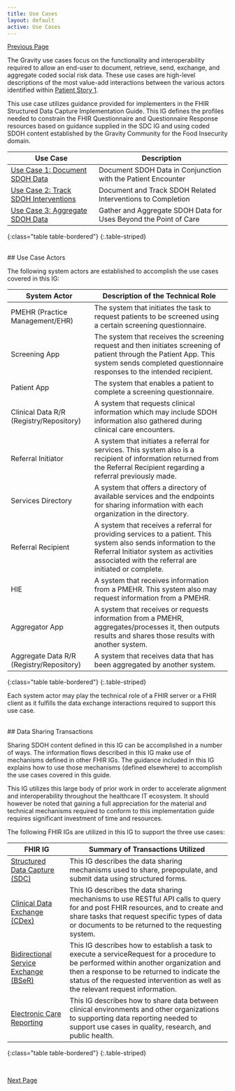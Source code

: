 ```yaml
---
title: Use Cases
layout: default
active: Use Cases
---
```


[Previous Page](Patient_Story_1.html)

The Gravity use cases focus on the functionality and interoperability required to allow an end-user to document, retrieve, send, exchange, and aggregate coded  social risk data.  These use cases are high-level descriptions of the most value-add interactions between the various actors identified within [Patient Story 1](Patient_Story_1.html). 
	
This use case utilizes guidance provided for implementers in the FHIR Structured Data Capture Implementation Guide. This IG defines the profiles needed to constrain the FHIR Questionnaire and Questionnaire Response resources based on guidance supplied in the SDC IG and using coded SDOH content established by the Gravity Community for the Food Insecurity domain. 


| Use Case                                                                                                                                                         | Description |
|------------------------------------------------------------------------------------------------------------------------------------------------------------------|-------------|
| [Use Case 1: Document SDOH Data](Use_Case_1.html)     |   Document SDOH Data in Conjunction with the Patient Encounter          |
| [Use Case 2: Track SDOH Interventions](Use_Case_2.html)       |  Document and Track SDOH Related Interventions to Completion        |
| [Use Case 3: Aggregate SDOH Data ](Use_Case_3.html) | Gather and Aggregate SDOH Data for Uses Beyond the Point of Care            |
{:class="table table-bordered"}
{:.table-striped}

<br>
##  Use Case Actors 

The following system actors are established to accomplish the use cases covered in this IG:


| System Actor                                                                                                                                                      | Description of the Technical Role|
|------------------------------------------------------------------------------------------------------------------------------------------------------------------|-------------|
| PMEHR (Practice Management/EHR)          | The system that initiates the task to request patients to be screened using a certain screening questionnaire.                                                                                                   |
| Screening App                            | The system that receives the screening request and then initiates screening of patient through the Patient App. This system sends completed questionnaire responses to the intended recipient.                   |
| Patient App                              | The system that enables a patient to complete a screening questionnaire.                                                                                                                                         |
| Clinical Data R/R (Registry/Repository)  | A system that requests clinical information which may include SDOH information also gathered during clinical care encounters.                                                                                    |
| Referral Initiator                       | A system that initiates a referral for services. This system also is a recipient of information returned from the Referral Recipient regarding a referral previously made.                                       |
| Services Directory                       | A system that offers a directory of available services and the endpoints for sharing information with each organization in the directory.                                                                        |
| Referral Recipient                       | A system that receives a referral for providing services to a patient. This system also sends information to the Referral Initiator system as activities associated with the referral are initiated or complete. |
| HIE                                      | A system that receives information from a PMEHR. This system also may request information from a PMEHR.                                                                                                          |
| Aggregator App                           | A system that receives or requests information from a PMEHR, aggregates/processes it, then outputs results and shares those results with another system.                                                         |
| Aggregate Data R/R (Registry/Repository) | A system that receives data that has been aggregated by another system.  <br>                                                                                                                                        |
{:class="table table-bordered"}
{:.table-striped}

Each system actor may play the technical role of a FHIR server or a FHIR client as it fulfills the data exchange interactions required to support this use case.

<br>
## Data Sharing Transactions

Sharing SDOH content defined in this IG can be accomplished in a number of ways. The information flows described in this IG make use of mechanisms defined in other FHIR IGs.  The guidance included in this IG explains how to use those mechanisms (defined elsewhere) to accomplish the use cases covered in this guide. 

This IG utilizes this large body of prior work in order to accelerate alignment and interoperability throughout the healthcare IT ecosystem. It should however be noted that gaining a full appreciation for the material and technical mechanisms required to conform to this implementation guide requires significant investment of time and resources.    

The following FHIR IGs are utilized in this IG to support the three use cases:


| FHIR IG                                                                                                                                                  | Summary of Transactions Utilized |
|------------------------------------------------------------------------------------------------------------------------------------------------------------------|-------------|
| [Structured Data Capture (SDC)]( http://build.fhir.org/ig/HL7/sdc/)     | This IG describes the data sharing mechanisms used to share, prepopulate, and submit data using structured forms.                                                                                                                                                              |
| [Clinical Data Exchange (CDex)](http://hl7.org/fhir/us/davinci-cdex/2019Jun/)          | This IG describes the data sharing mechanisms to use RESTful API calls to query for and post FHIR resources, and to create and share tasks that request specific types of data or documents to be returned to the requesting system.                                   |
| [Bidirectional Service Exchange  (BSeR)](http://build.fhir.org/ig/HL7/bser/)  | This IG describes how to establish a task to execute a serviceRequest for a procedure to be performed within another organization and then a response to be returned to indicate the status of the requested intervention as well as the relevant request information. |
| [Electronic Care Reporting](http://hl7.org/fhir/us/ecr/2018Sep/)         | This IG describes how to share data between clinical environments and other organizations to supporting data reporting needed to support use cases in quality, research, and public health.                                                                                |
{:class="table table-bordered"}
{:.table-striped}

 <br>



[Next Page](Use_Case_1.html)